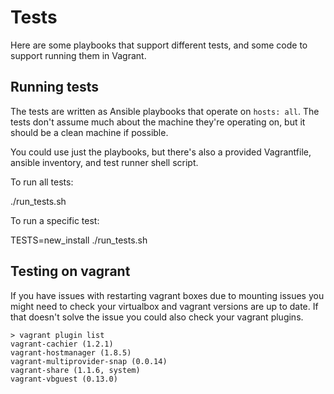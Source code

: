 # Tests

Here are some playbooks that support different tests, and some code to support running
them in Vagrant.

## Running tests

The tests are written as Ansible playbooks that operate on `hosts: all`. The tests don't
assume much about the machine they're operating on, but it should be a clean machine if
possible.

You could use just the playbooks, but there's also a provided Vagrantfile, ansible
inventory, and test runner shell script.

To run all tests:

  ./run_tests.sh

To run a specific test:

  TESTS=new_install ./run_tests.sh

## Testing on vagrant

If you have issues with restarting vagrant boxes due to mounting issues you might need
to check your virtualbox and vagrant versions are up to date. If that doesn't solve the
issue you could also check your vagrant plugins.

    > vagrant plugin list
    vagrant-cachier (1.2.1)
    vagrant-hostmanager (1.8.5)
    vagrant-multiprovider-snap (0.0.14)
    vagrant-share (1.1.6, system)
    vagrant-vbguest (0.13.0)